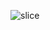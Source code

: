 ![slice](https://capsule-render.vercel.app/api?type=slice&color=#4A4238&height=200&text=Hello!&fontAlign=70&rotate=13&fontAlignY=25&desc=Welcome%20to%20my%20github%20profile%20rotated.&descAlign=70.&descAlignY=44)

<!--
**diary-stack/diary-stack** is a ✨ _special_ ✨ repository because its `README.md` (this file) appears on your GitHub profile.

Here are some ideas to get you started:

- 🔭 I’m currently working on ...
- 🌱 I’m currently learning ...
- 👯 I’m looking to collaborate on ...
- 🤔 I’m looking for help with ...
- 💬 Ask me about ...
- 📫 How to reach me: ...
- 😄 Pronouns: ...
- ⚡ Fun fact: ...
-->



